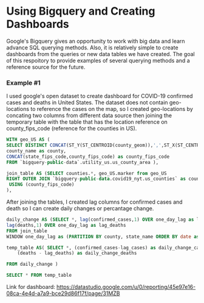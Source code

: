 # Using Bigquery and Creating Dashboards 

  Google's Bigquery gives an opportunity to work with big data and learn advance SQL querying methods. Also, it is relatively simple to create dashboards from the queries or new data tables we have created. The goal of this respoitory to provide examples of several querying methods and a reference source for the future. 
  
### Example #1 

 I used google's open dataset to create dashboard for COVID-19 confirmed cases and deaths in United States. The dataset does not contain geo-locations to reference the cases on the map, so I created geo-locations by concating two columns from different data source then joining the temporary table with the table that has the location reference on county_fips_code (reference for the counties in US).
	
```SQL 
WITH geo_US AS (
SELECT DISTINCT CONCAT(ST_Y(ST_CENTROID(county_geom)),',',ST_X(ST_CENTROID(county_geom))) AS marker,  
county_name as county, 
CONCAT(state_fips_code,county_fips_code) as county_fips_code
FROM `bigquery-public-data`.utility_us.us_county_area ),

join_table AS (SELECT counties.*, geo_US.marker from geo_US 
RIGHT OUTER JOIN `bigquery-public-data.covid19_nyt.us_counties` as counties
 USING (county_fips_code)
),

```
After joining the tables, I created lag columns for confirmed cases and death so I can create daily changes or percantage change. 
```SQL
daily_change AS (SELECT *, lag(confirmed_cases,1) OVER one_day_lag as lag_cases,
lag(deaths,1) OVER one_day_lag as lag_deaths
FROM join_table 
WINDOW one_day_lag as (PARTITION BY county, state_name ORDER BY date asc)),

temp_table AS( SELECT *, (confirmed_cases-lag_cases) as daily_change_cases, 
	(deaths - lag_deaths) as daily_change_deaths 

FROM daily_change )

SELECT * FROM temp_table 

```
Link for dashboard: https://datastudio.google.com/u/0/reporting/45e97e16-08ca-4e4d-a7a9-bce29d86f17f/page/31MZB

